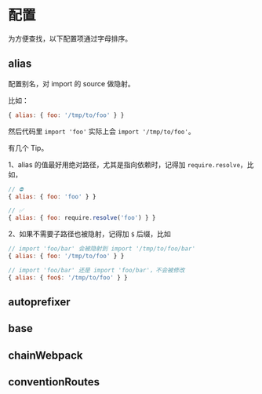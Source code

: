 # 配置

为方便查找，以下配置项通过字母排序。

## alias

配置别名，对 import 的 source 做隐射。

比如：

```js
{ alias: { foo: '/tmp/to/foo' } }
```

然后代码里 `import 'foo'` 实际上会 `import '/tmp/to/foo'`。

有几个 Tip。

1、alias 的值最好用绝对路径，尤其是指向依赖时，记得加 `require.resolve`，比如，

```js
// ⛔
{ alias: { foo: 'foo' } }

// ✅
{ alias: { foo: require.resolve('foo') } }
```

2、如果不需要子路径也被隐射，记得加 `$` 后缀，比如

```js
// import 'foo/bar' 会被隐射到 import '/tmp/to/foo/bar'
{ alias: { foo: '/tmp/to/foo' } }

// import 'foo/bar' 还是 import 'foo/bar'，不会被修改
{ alias: { foo$: '/tmp/to/foo' } }
```

## autoprefixer
## base
## chainWebpack
## conventionRoutes
